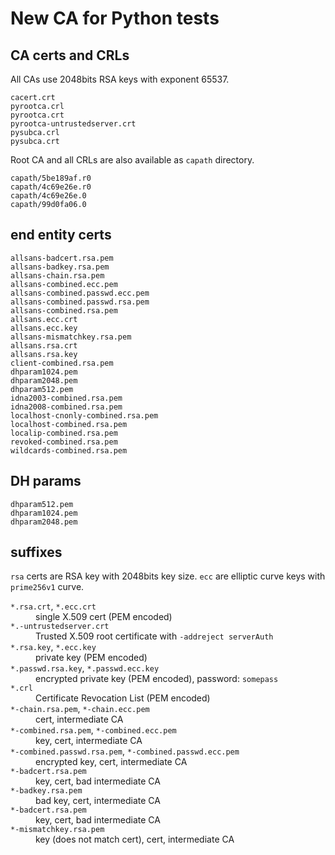 # New CA for Python tests

## CA certs and CRLs

All CAs use 2048bits RSA keys with exponent 65537.

```
cacert.crt
pyrootca.crl
pyrootca.crt
pyrootca-untrustedserver.crt
pysubca.crl
pysubca.crt
```

Root CA and all CRLs are also available as ``capath`` directory.

```
capath/5be189af.r0
capath/4c69e26e.r0
capath/4c69e26e.0
capath/99d0fa06.0
```

## end entity certs

```
allsans-badcert.rsa.pem
allsans-badkey.rsa.pem
allsans-chain.rsa.pem
allsans-combined.ecc.pem
allsans-combined.passwd.ecc.pem
allsans-combined.passwd.rsa.pem
allsans-combined.rsa.pem
allsans.ecc.crt
allsans.ecc.key
allsans-mismatchkey.rsa.pem
allsans.rsa.crt
allsans.rsa.key
client-combined.rsa.pem
dhparam1024.pem
dhparam2048.pem
dhparam512.pem
idna2003-combined.rsa.pem
idna2008-combined.rsa.pem
localhost-cnonly-combined.rsa.pem
localhost-combined.rsa.pem
localip-combined.rsa.pem
revoked-combined.rsa.pem
wildcards-combined.rsa.pem
```

## DH params

```
dhparam512.pem
dhparam1024.pem
dhparam2048.pem
```

## suffixes

``rsa`` certs are RSA key with 2048bits key size. ``ecc`` are elliptic curve keys with
``prime256v1`` curve.

<dl>
  <dt><code>*.rsa.crt</code>, <code>*.ecc.crt</code></dt>
  <dd>single X.509 cert (PEM encoded)</dd>
  <dt><code>*.-untrustedserver.crt</code></dt>
  <dd>Trusted X.509 root certificate with <code>-addreject serverAuth</code></dd>
  <dt><code>*.rsa.key</code>, <code>*.ecc.key</code></dt>
  <dd>private key (PEM encoded)</dd>
  <dt><code>*.passwd.rsa.key</code>, <code>*.passwd.ecc.key</code></dt>
  <dd>encrypted private key (PEM encoded), password: <code>somepass</code></dd>
  <dt><code>*.crl</code></dt>
  <dd>Certificate Revocation List (PEM encoded)</dd>
  <dt><code>*-chain.rsa.pem</code>, <code>*-chain.ecc.pem</code></dt>
  <dd>cert, intermediate CA</dd>
  <dt><code>*-combined.rsa.pem</code>, <code>*-combined.ecc.pem</code></dt>
  <dd>key, cert, intermediate CA</dd>
  <dt><code>*-combined.passwd.rsa.pem</code>, <code>*-combined.passwd.ecc.pem</code></dt>
  <dd>encrypted key, cert, intermediate CA</dd>
  <dt><code>*-badcert.rsa.pem</code></dt>
  <dd>key, cert, bad intermediate CA</dd>
  <dt><code>*-badkey.rsa.pem</code></dt>
  <dd>bad key, cert, intermediate CA</dd>
  <dt><code>*-badcert.rsa.pem</code></dt>
  <dd>key, cert, bad intermediate CA</dd>
  <dt><code>*-mismatchkey.rsa.pem</code></dt>
  <dd>key (does not match cert), cert, intermediate CA</dd>
</dl>
